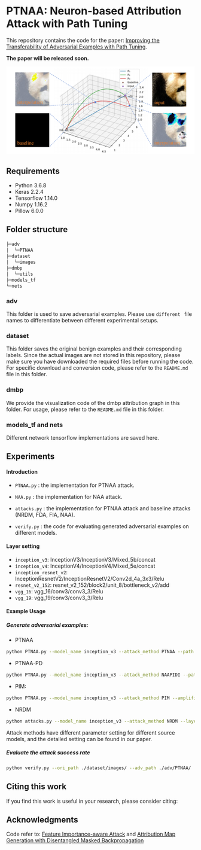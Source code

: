 # PTNAA: Neuron-based Attribution Attack with Path Tuning

This repository contains the code for the paper: [Improving the Transferability of Adversarial Examples with Path Tuning](). 

**The paper will be released soon.**

![path](assets\path.png)

## Requirements

- Python 3.6.8
- Keras 2.2.4
- Tensorflow 1.14.0
- Numpy 1.16.2
- Pillow 6.0.0

## Folder structure

```text
├─adv
│  └─PTNAA
├─dataset
│  └─images
├─dmbp
│  └─utils
├─models_tf
└─nets
```

### adv

This folder is used to save adversarial examples. Please use `different ` file names to differentiate between different experimental setups.

### dataset

This folder saves the original benign examples and their corresponding labels. Since the actual images are not stored in this repository, please make sure you have downloaded the required files before running the code. For specific download and conversion code, please refer to the `README.md ` file in this folder.

### dmbp

We provide the visualization code of the dmbp attribution graph in this folder. For usage, please refer to the `README.md` file in this folder.

### models_tf and nets

Different network tensorflow implementations are saved here.

## Experiments

#### Introduction

- `PTNAA.py` : the implementation for PTNAA attack.


- `NAA.py` : the implementation for NAA attack.

- `attacks.py` : the implementation for PTNAA attack and baseline attacks (NRDM, FDA, FIA, NAA).

- `verify.py` : the code for evaluating generated adversarial examples on different models.

#### Layer setting

- `inception_v3`: InceptionV3/InceptionV3/Mixed_5b/concat
- `inception_v4`: InceptionV4/InceptionV4/Mixed_5e/concat
- `inception_resnet_v2`: InceptionResnetV2/InceptionResnetV2/Conv2d_4a_3x3/Relu
- `resnet_v2_152`: resnet_v2_152/block2/unit_8/bottleneck_v2/add
- `vgg_16`: vgg_16/conv3/conv3_3/Relu
- `vgg_19`: vgg_19/conv3/conv3_3/Relu

#### Example Usage

##### Generate adversarial examples:

- PTNAA

```bash
python PTNAA.py --model_name inception_v3 --attack_method PTNAA --path bezier_2nd --layer_name InceptionV3/InceptionV3/Mixed_5b/concat --path B_spline --ens 30 --output_dir ./adv/PTNAA/
```

- PTNAA-PD

```bash
python PTNAA.py --model_name inception_v3 --attack_method NAAPIDI --path bezier_2nd --layer_name InceptionV3/InceptionV3/Mixed_5b/concat --path B_spline --ens 30 --amplification_factor 2.5 --gamma 0.5 --Pkern_size 3 --prob 0.7 --output_dir ./adv/PTNAAPIDI/
```

- PIM:

```bash
python PTNAA.py --model_name inception_v3 --attack_method PIM --amplification_factor 2.5 --gamma 0.5 --Pkern_size 3 --output_dir ./adv/PIM/
```

- NRDM

```bash
python attacks.py --model_name inception_v3 --attack_method NRDM --layer_name InceptionV3/InceptionV3/Mixed_5b/concat --output_dir ./adv/NRDM/
```

Attack methods have different parameter setting for different source models, and the detailed setting can be found in our paper.

##### Evaluate the attack success rate

```bash
python verify.py --ori_path ./dataset/images/ --adv_path ./adv/PTNAA/ 
```

## Citing this work

If you find this work is useful in your research, please consider citing:

## Acknowledgments

Code refer to: [Feature Importance-aware Attack](https://github.com/hcguoO0/FIA) and [Attribution Map Generation with Disentangled Masked Backpropagation](https://gitlab.com/adriaruizo/dmbp_iccv21)
